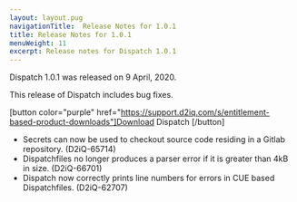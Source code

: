 ```yaml
---
layout: layout.pug
navigationTitle:  Release Notes for 1.0.1  
title: Release Notes for 1.0.1
menuWeight: 11
excerpt: Release notes for Dispatch 1.0.1
---
```


Dispatch 1.0.1 was released on 9 April, 2020. 

This release of Dispatch includes bug fixes.

[button color="purple" href="https://support.d2iq.com/s/entitlement-based-product-downloads"]Download Dispatch [/button]

- Secrets can now be used to checkout source code residing in a Gitlab repository. (D2iQ-65714)
- Dispatchfiles no longer produces a parser error if it is greater than 4kB in size. (D2iQ-66701)
- Dispatch now correctly prints line numbers for errors in CUE based Dispatchfiles. (D2iQ-62707) 